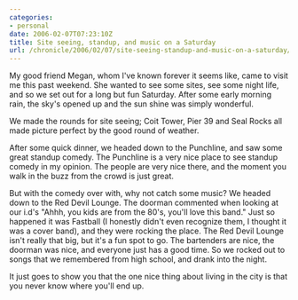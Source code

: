 ```yaml
--- 
categories:
- personal
date: 2006-02-07T07:23:10Z
title: Site seeing, standup, and music on a Saturday
url: /chronicle/2006/02/07/site-seeing-standup-and-music-on-a-saturday/
---
```


My good friend Megan, whom I've known forever it seems like, came to visit me this past weekend.  She wanted to see some sites, see some night life, and so we set out for a long but fun Saturday.  After some early morning rain, the sky's opened up and the sun shine was simply wonderful.

We made the rounds for site seeing; Coit Tower, Pier 39 and Seal Rocks all made picture perfect by the good round of weather.

After some quick dinner, we headed down to the Punchline, and saw some great standup comedy.  The Punchline is a very nice place to see standup comedy in my opinion. The people are very nice there, and the moment you walk in the buzz from the crowd is just great.

But with the comedy over with, why not catch some music?  We headed down to the Red Devil Lounge.  The doorman commented when looking at our i.d's "Ahhh, you kids are from the 80's, you'll love this band." Just so happened it was Fastball (I honestly didn't even recognize them, I thought it was a cover band), and they were rocking the place.  The Red Devil Lounge isn't really that big, but it's a fun spot to go. The bartenders are nice, the doorman was nice, and everyone just has a good time.  So we rocked out to songs that we remembered from high school, and drank into the night.

It just goes to show you that the one nice thing about living in the city is that you never know where you'll end up.

